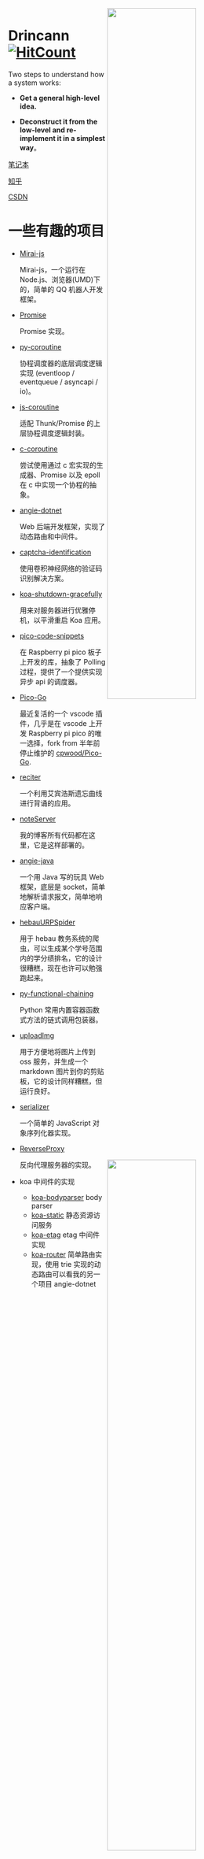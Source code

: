 
  <img align="right" src='https://github-readme-stats.vercel.app/api/top-langs/?username=drincann&theme=nord&layout=compact&langs_count=10&hide=jupyter%20notebook&hide_border=true&border_radius=0' width="60%"/>
  <img align="right" src='https://github-readme-stats.vercel.app/api?username=drincann&show_icons=true&theme=nord&count_private=true&hide_border=true&border_radius=0' width="60%"/>

# Drincann [![HitCount](https://hits.dwyl.com/Drincann/Drincann.svg?style=flat-square)](http://hits.dwyl.com/Drincann/Drincann)

Two steps to understand how a system works:

- **Get a general high-level idea.**

- **Deconstruct it from the low-level and re-implement it in a simplest way**。

[笔记本](http://codingfor.life)

[知乎](https://www.zhihu.com/people/gao-jun-kang)

[CSDN](https://blog.csdn.net/qq_16181837)

# 一些有趣的项目

- [Mirai-js](https://github.com/Drincann/Mirai-js)

  Mirai-js，一个运行在 Node.js、浏览器(UMD)下的，简单的 QQ 机器人开发框架。

- [Promise](https://github.com/Drincann/Promise)
  
  Promise 实现。
  
- [py-coroutine](https://github.com/Drincann/py-coroutine)

  协程调度器的底层调度逻辑实现 (eventloop / eventqueue / asyncapi / io)。
  
- [js-coroutine](https://github.com/Drincann/js-coroutine)

  适配 Thunk/Promise 的上层协程调度逻辑封装。
  
- [c-coroutine](https://github.com/Drincann/c-coroutine)
  
  尝试使用通过 c 宏实现的生成器、Promise 以及 epoll 在 c 中实现一个协程的抽象。
  
- [angie-dotnet](https://github.com/Drincann/angie-dotnet)

  Web 后端开发框架，实现了动态路由和中间件。
  
- [captcha-identification](https://github.com/Drincann/captcha-identification)

  使用卷积神经网络的验证码识别解决方案。
  
- [koa-shutdown-gracefully](https://github.com/Drincann/koa-shutdown-gracefully) 

  用来对服务器进行优雅停机，以平滑重启 Koa 应用。
  
- [pico-code-snippets](https://github.com/Drincann/pico-code-snippets)
  
  在 Raspberry pi pico 板子上开发的库，抽象了 Polling 过程，提供了一个提供实现异步 api 的调度器。
  
- [Pico-Go](https://github.com/Drincann/Pico-Go)
  
  最近复活的一个 vscode 插件，几乎是在 vscode 上开发 Raspberry pi pico 的唯一选择，fork from 半年前停止维护的 [cpwood/Pico-Go](https://github.com/cpwood/Pico-Go).
  
- [reciter](https://github.com/Drincann/reciter)

  一个利用艾宾浩斯遗忘曲线进行背诵的应用。
  
- [noteServer](https://github.com/Drincann/noteServer)

  我的博客所有代码都在这里，它是这样部署的。
  
- [angie-java](https://github.com/Drincann/angie-java)
  
  一个用 Java 写的玩具 Web 框架，底层是 socket，简单地解析请求报文，简单地响应客户端。
  
- [hebauURPSpider](https://github.com/Drincann/hebauURPSpider)

  用于 hebau 教务系统的爬虫，可以生成某个学号范围内的学分绩排名，它的设计很糟糕，现在也许可以勉强跑起来。
  
- [py-functional-chaining](https://github.com/Drincann/py-functional-chaining)

  Python 常用内置容器函数式方法的链式调用包装器。
  
- [uploadImg](https://github.com/Drincann/uploadImg)

  用于方便地将图片上传到 oss 服务，并生成一个 markdown 图片到你的剪贴板，它的设计同样糟糕，但运行良好。
  
- [serializer](https://github.com/Drincann/serializer)

  一个简单的 JavaScript 对象序列化器实现。
  
- [ReverseProxy](https://github.com/Drincann/ReverseProxy)
  
  反向代理服务器的实现。
  
- koa 中间件的实现
  
  - [koa-bodyparser](https://github.com/Drincann/koa-bodyparser) body parser
  - [koa-static](https://github.com/Drincann/koa-static) 静态资源访问服务
  - [koa-etag](https://github.com/Drincann/koa-etag) etag 中间件实现
  - [koa-router](https://github.com/Drincann/koa-router) 简单路由实现，使用 trie 实现的动态路由可以看我的另一个项目 angie-dotnet
